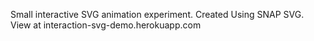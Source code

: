 Small interactive SVG animation experiment. Created Using SNAP SVG.
View at interaction-svg-demo.herokuapp.com
